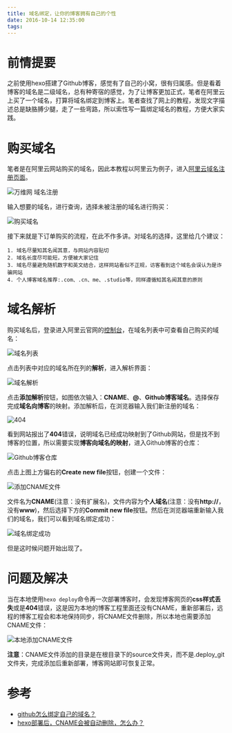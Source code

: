 ```yaml
---
title: 域名绑定，让你的博客拥有自己的个性
date: 2016-10-14 12:35:00
tags:
---
```


# 前情提要

之前使用hexo搭建了Github博客，感觉有了自己的小窝，很有归属感。但是看着博客的域名是二级域名，总有种寄宿的感觉，为了让博客更加正式，笔者在阿里云上买了一个域名，打算将域名绑定到博客上。笔者查找了网上的教程，发现文字描述总是缺胳膊少腿，走了一些弯路，所以索性写一篇绑定域名的教程，方便大家实践。

# 购买域名

笔者是在阿里云网站购买的域名，因此本教程以阿里云为例子，进入[阿里云域名注册页面](https://www.aliyun.com/)。

![万维网 域名注册](http://upload-images.jianshu.io/upload_images/291600-b4009c6ed1164f40.png?imageMogr2/auto-orient/strip%7CimageView2/2/w/1240)

输入想要的域名，进行查询，选择未被注册的域名进行购买：

![购买域名](http://upload-images.jianshu.io/upload_images/291600-917d7eb20516ad6c.png?imageMogr2/auto-orient/strip%7CimageView2/2/w/1240)

接下来就是下订单购买的流程，在此不作多讲。对域名的选择，这里给几个建议：


```
1. 域名尽量知其名闻其意，与网站内容贴切
2. 域名长度尽可能短，方便被大家记住
3. 域名尽量避免随机数字和英文结合，这样网站看似不正规，访客看到这个域名会误认为是诈骗网站
4. 个人博客域名推荐:.com、.cn、me、.studio等，同样遵循知其名闻其意的原则
```

# 域名解析

购买域名后，登录进入阿里云官网的[控制台](https://home.console.aliyun.com/?spm=5176.8142029.388261.21.ZtVm97)，在域名列表中可查看自己购买的域名：

![域名列表](http://upload-images.jianshu.io/upload_images/291600-cfe23d089a6d4fdf.png?imageMogr2/auto-orient/strip%7CimageView2/2/w/1240)

点击列表中对应的域名所在列的**解析**，进入解析界面：

![域名解析](http://upload-images.jianshu.io/upload_images/291600-eae597fd9e1173ad.png?imageMogr2/auto-orient/strip%7CimageView2/2/w/1240)

点击**添加解析**按钮，如图依次输入：**CNAME**、**@**、**Github博客域名**。选择保存完成**域名向博客**的映射。添加解析后，在浏览器输入我们新注册的域名：

![404](http://upload-images.jianshu.io/upload_images/291600-b616fdfde172b082.png?imageMogr2/auto-orient/strip%7CimageView2/2/w/1240)

看到网站报出了**404**错误，说明域名已经成功映射到了Github网站，但是找不到博客的位置，所以需要实现**博客向域名的映射**，进入Github博客的仓库：

![Github博客仓库](http://upload-images.jianshu.io/upload_images/291600-1018a6ad868b33fb.png?imageMogr2/auto-orient/strip%7CimageView2/2/w/1240)

点击上图上方偏右的**Create new file**按钮，创建一个文件：

![添加CNAME文件](http://upload-images.jianshu.io/upload_images/291600-6c333ca3e16743af.png?imageMogr2/auto-orient/strip%7CimageView2/2/w/1240)

文件名为**CNAME**(注意：没有扩展名)，文件内容为**个人域名**(注意：没有**http://**，没有**www**)，然后选择下方的**Commit new file**按钮。然后在浏览器端重新输入我们的域名，我们可以看到域名绑定成功：

![域名绑定成功](http://upload-images.jianshu.io/upload_images/291600-1a71090ce0e60b84.png?imageMogr2/auto-orient/strip%7CimageView2/2/w/1240)

但是这时候问题开始出现了。

# 问题及解决

当在本地使用`hexo deploy`命令再一次部署博客时，会发现博客网页的**css样式丢失**或是**404**错误，这是因为本地的博客工程里面还没有CNAME，重新部署后，远程的博客工程会和本地保持同步，将CNAME文件删除，所以本地也需要添加CNAME文件：

![本地添加CNAME文件](http://upload-images.jianshu.io/upload_images/291600-8463c624350132ed.png?imageMogr2/auto-orient/strip%7CimageView2/2/w/1240)

**注意**：CNAME文件添加的目录是在根目录下的source文件夹，而不是.deploy_git文件夹，完成添加后重新部署，博客网站即可恢复正常。

# 参考

* [github怎么绑定自己的域名？](https://www.zhihu.com/question/31377141)
* [hexo部署后，CNAME会被自动删除，怎么办？](http://www.zhihu.com/question/28814437)